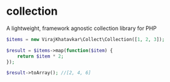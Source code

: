 # collection

A lightweight, framework agnostic collection library for PHP

```php
$items = new VirajKhatavkar\Collect\Collection([1, 2, 3]);

$result = $items->map(function($item) {
    return $item * 2;
});

$result->toArray(); //[2, 4, 6]
```
